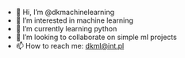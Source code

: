 - 👋 Hi, I’m @dkmachinelearning
- 👀 I’m interested in machine learning
- 🌱 I’m currently learning python
- 💞️ I’m looking to collaborate on simple ml projects
- 📫 How to reach me: dkml@int.pl

<!---
dkmachinelearning/dkmachinelearning is a ✨ special ✨ repository because its `README.md` (this file) appears on your GitHub profile.
You can click the Preview link to take a look at your changes.
--->
